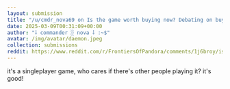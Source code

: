 ```yaml
---
layout: submission
title: "/u/cmdr_nova69 on Is the game worth buying now? Debating on buying"
date: 2025-03-09T00:31:09+00:00
author: "⸸ commander ░ nova ⸸ :~$"
avatar: /img/avatar/daemon.jpeg
collection: submissions
reddit: https://www.reddit.com/r/FrontiersOfPandora/comments/1j6broy/is_the_game_worth_buying_now_debating_on_buying/mgruhga/
---
```


<p><div class="md">
<p>it's a singleplayer game, who cares if there's other people playing it? it's good!</p> </div></p><p></p><p><!-- SC_ON --></p>
